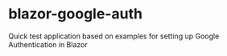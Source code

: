 # blazor-google-auth
Quick test application based on examples for setting up Google Authentication in Blazor

